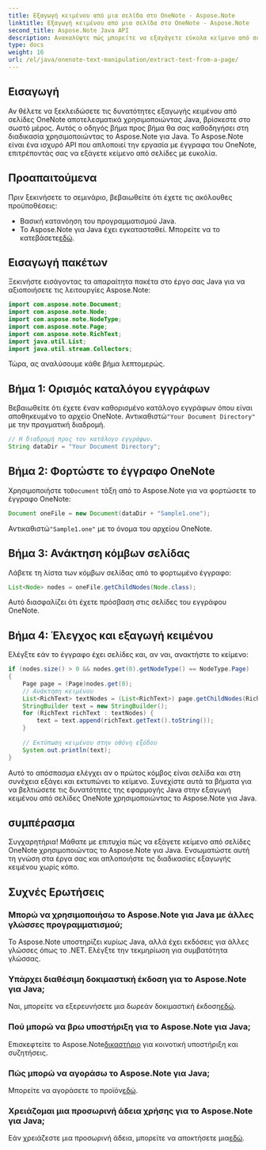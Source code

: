 ```yaml
---
title: Εξαγωγή κειμένου από μια σελίδα στο OneNote - Aspose.Note
linktitle: Εξαγωγή κειμένου από μια σελίδα στο OneNote - Aspose.Note
second_title: Aspose.Note Java API
description: Ανακαλύψτε πώς μπορείτε να εξαγάγετε εύκολα κείμενο από σελίδες OneNote χρησιμοποιώντας το Aspose.Note για Java. Βελτιώστε τις διαδικασίες σας με αυτόν τον αναλυτικό οδηγό βήμα προς βήμα.
type: docs
weight: 16
url: /el/java/onenote-text-manipulation/extract-text-from-a-page/
---
```

## Εισαγωγή
Αν θέλετε να ξεκλειδώσετε τις δυνατότητες εξαγωγής κειμένου από σελίδες OneNote αποτελεσματικά χρησιμοποιώντας Java, βρίσκεστε στο σωστό μέρος. Αυτός ο οδηγός βήμα προς βήμα θα σας καθοδηγήσει στη διαδικασία χρησιμοποιώντας το Aspose.Note για Java. Το Aspose.Note είναι ένα ισχυρό API που απλοποιεί την εργασία με έγγραφα του OneNote, επιτρέποντάς σας να εξάγετε κείμενο από σελίδες με ευκολία.
## Προαπαιτούμενα
Πριν ξεκινήσετε το σεμινάριο, βεβαιωθείτε ότι έχετε τις ακόλουθες προϋποθέσεις:
- Βασική κατανόηση του προγραμματισμού Java.
-  Το Aspose.Note για Java έχει εγκατασταθεί. Μπορείτε να το κατεβάσετε[εδώ](https://releases.aspose.com/note/java/).
## Εισαγωγή πακέτων
Ξεκινήστε εισάγοντας τα απαραίτητα πακέτα στο έργο σας Java για να αξιοποιήσετε τις λειτουργίες Aspose.Note:
```java
import com.aspose.note.Document;
import com.aspose.note.Node;
import com.aspose.note.NodeType;
import com.aspose.note.Page;
import com.aspose.note.RichText;
import java.util.List;
import java.util.stream.Collectors;
```
Τώρα, ας αναλύσουμε κάθε βήμα λεπτομερώς.
## Βήμα 1: Ορισμός καταλόγου εγγράφων
 Βεβαιωθείτε ότι έχετε έναν καθορισμένο κατάλογο εγγράφων όπου είναι αποθηκευμένο το αρχείο OneNote. Αντικαθιστώ`"Your Document Directory"` με την πραγματική διαδρομή.
```java
// Η διαδρομή προς τον κατάλογο εγγράφων.
String dataDir = "Your Document Directory";
```
## Βήμα 2: Φορτώστε το έγγραφο OneNote
 Χρησιμοποιήστε το`Document` τάξη από το Aspose.Note για να φορτώσετε το έγγραφο OneNote:
```java
Document oneFile = new Document(dataDir + "Sample1.one");
```
 Αντικαθιστώ`"Sample1.one"` με το όνομα του αρχείου OneNote.
## Βήμα 3: Ανάκτηση κόμβων σελίδας
Λάβετε τη λίστα των κόμβων σελίδας από το φορτωμένο έγγραφο:
```java
List<Node> nodes = oneFile.getChildNodes(Node.class);
```
Αυτό διασφαλίζει ότι έχετε πρόσβαση στις σελίδες του εγγράφου OneNote.
## Βήμα 4: Έλεγχος και εξαγωγή κειμένου
Ελέγξτε εάν το έγγραφο έχει σελίδες και, αν ναι, ανακτήστε το κείμενο:
```java
if (nodes.size() > 0 && nodes.get(0).getNodeType() == NodeType.Page)
{
    Page page = (Page)nodes.get(0);
    // Ανάκτηση κειμένου
    List<RichText> textNodes = (List<RichText>) page.getChildNodes(RichText.class);
    StringBuilder text = new StringBuilder();
    for (RichText richText : textNodes) {
        text = text.append(richText.getText().toString());
    }
    
    // Εκτύπωση κειμένου στην οθόνη εξόδου
    System.out.println(text);
}
```
Αυτό το απόσπασμα ελέγχει αν ο πρώτος κόμβος είναι σελίδα και στη συνέχεια εξάγει και εκτυπώνει το κείμενο.
Συνεχίστε αυτά τα βήματα για να βελτιώσετε τις δυνατότητες της εφαρμογής Java στην εξαγωγή κειμένου από σελίδες OneNote χρησιμοποιώντας το Aspose.Note για Java.
## συμπέρασμα
Συγχαρητήρια! Μάθατε με επιτυχία πώς να εξάγετε κείμενο από σελίδες OneNote χρησιμοποιώντας το Aspose.Note για Java. Ενσωματώστε αυτή τη γνώση στα έργα σας και απλοποιήστε τις διαδικασίες εξαγωγής κειμένου χωρίς κόπο.
## Συχνές Ερωτήσεις
### Μπορώ να χρησιμοποιήσω το Aspose.Note για Java με άλλες γλώσσες προγραμματισμού;
Το Aspose.Note υποστηρίζει κυρίως Java, αλλά έχει εκδόσεις για άλλες γλώσσες όπως το .NET. Ελέγξτε την τεκμηρίωση για συμβατότητα γλώσσας.
### Υπάρχει διαθέσιμη δοκιμαστική έκδοση για το Aspose.Note για Java;
 Ναι, μπορείτε να εξερευνήσετε μια δωρεάν δοκιμαστική έκδοση[εδώ](https://releases.aspose.com/).
### Πού μπορώ να βρω υποστήριξη για το Aspose.Note για Java;
 Επισκεφτείτε το Aspose.Note[δικαστήριο](https://forum.aspose.com/c/note/28) για κοινοτική υποστήριξη και συζητήσεις.
### Πώς μπορώ να αγοράσω το Aspose.Note για Java;
 Μπορείτε να αγοράσετε το προϊόν[εδώ](https://purchase.aspose.com/buy).
### Χρειάζομαι μια προσωρινή άδεια χρήσης για το Aspose.Note για Java;
 Εάν χρειάζεστε μια προσωρινή άδεια, μπορείτε να αποκτήσετε μια[εδώ](https://purchase.aspose.com/temporary-license/).